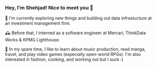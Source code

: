 ### Hey, I'm Shehjad! Nice to meet you 👋

🔭 I'm currently exploring new things and building out data infrastucture at an investment management firm.

🕰️ Before that, I interned as a software engineer at Mercari, ThinkData Works & KPMG Lighthouse.

🌱 In my spare time, I like to learn about music production, read manga, travel, and play video games (especially open-world RPGs). I'm also interested in fashion, cooking, and working out but I suck :)
